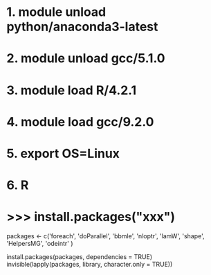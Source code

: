 
# 1. module unload python/anaconda3-latest
# 2. module unload gcc/5.1.0
# 3. module load R/4.2.1
# 4. module load gcc/9.2.0
# 5. export OS=Linux
# 6. R
# >>> install.packages("xxx")


packages <- 
  c('foreach',
    'doParallel',
    'bbmle',
    'nloptr',
    'lamW',
    'shape',
    'HelpersMG',
    'odeintr'
  )
    
  install.packages(packages, dependencies = TRUE)
  invisible(lapply(packages, library, character.only = TRUE))
